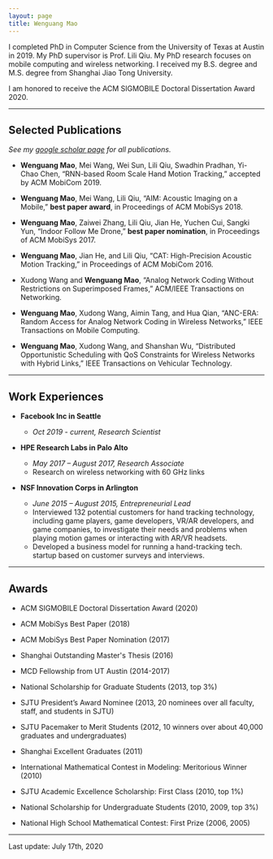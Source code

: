 ```yaml
---
layout: page
title: Wenguang Mao
---
```


I completed PhD in Computer Science from the University of Texas at Austin in 2019. My PhD supervisor is Prof. Lili Qiu. My PhD research focuses on mobile computing and wireless networking. I received my B.S. degree and M.S. degree from Shanghai Jiao Tong University.

I am honored to receive the ACM SIGMOBILE Doctoral Dissertation Award 2020.

---

## Selected Publications 

*See my [google scholar page](https://scholar.google.com/citations?user=_jeddYwAAAAJ&hl=en) for all publications.*

- **Wenguang Mao**, Mei Wang, Wei Sun, Lili Qiu, Swadhin Pradhan, Yi-Chao Chen, “RNN-based Room Scale Hand Motion Tracking,” accepted by ACM MobiCom 2019.

- **Wenguang Mao**, Mei Wang, Lili Qiu, “AIM: Acoustic Imaging on a Mobile,” **best paper award**, in Proceedings of ACM MobiSys 2018.

- **Wenguang Mao**, Zaiwei Zhang, Lili Qiu, Jian He, Yuchen Cui, Sangki Yun, “Indoor Follow Me Drone,” **best paper nomination**, in Proceedings of ACM MobiSys 2017.

- **Wenguang Mao**, Jian He, and Lili Qiu, “CAT: High-Precision Acoustic Motion Tracking,” in Proceedings of ACM MobiCom 2016.

- Xudong Wang and **Wenguang Mao**, “Analog Network Coding Without Restrictions on Superimposed Frames,” ACM/IEEE Transactions on Networking.

- **Wenguang Mao**, Xudong Wang, Aimin Tang, and Hua Qian, “ANC-ERA: Random Access for Analog Network Coding in Wireless Networks,” IEEE Transactions on Mobile Computing.

- **Wenguang Mao**, Xudong Wang, and Shanshan Wu, “Distributed Opportunistic Scheduling with QoS Constraints for Wireless Networks with Hybrid Links,” IEEE Transactions on Vehicular Technology.

---

## Work Experiences

- **Facebook Inc in Seattle**

  - *Oct 2019 - current, Research Scientist*

- **HPE Research Labs in Palo Alto**

  - *May 2017 – August 2017, Research Associate*
  - Research on wireless networking with 60 GHz links

- **NSF Innovation Corps in Arlington**
  
  - *June 2015 – August 2015, Entrepreneurial Lead*
  - Interviewed 132 potential customers for hand tracking technology, including game players, game developers, VR/AR developers, and game companies, to investigate their needs and problems when playing motion games or interacting with AR/VR headsets.
  - Developed a business model for running a hand-tracking tech. startup based on customer surveys and interviews.

---

## Awards

- ACM SIGMOBILE Doctoral Dissertation Award (2020)

- ACM MobiSys Best Paper (2018)

- ACM MobiSys Best Paper Nomination (2017)

- Shanghai Outstanding Master's Thesis (2016)

- MCD Fellowship from UT Austin (2014-2017)

- National Scholarship for Graduate Students (2013, top 3%)

- SJTU President’s Award Nominee (2013, 20 nominees over all faculty, staff, and students in SJTU)

- SJTU Pacemaker to Merit Students (2012, 10 winners over about 40,000 graduates and undergraduates)

- Shanghai Excellent Graduates (2011)

- International Mathematical Contest in Modeling: Meritorious Winner (2010)

- SJTU Academic Excellence Scholarship: First Class (2010, top 1%)

- National Scholarship for Undergraduate Students (2010, 2009, top 3%)

- National High School Mathematical Contest: First Prize (2006, 2005)

---

Last update: July 17th, 2020

